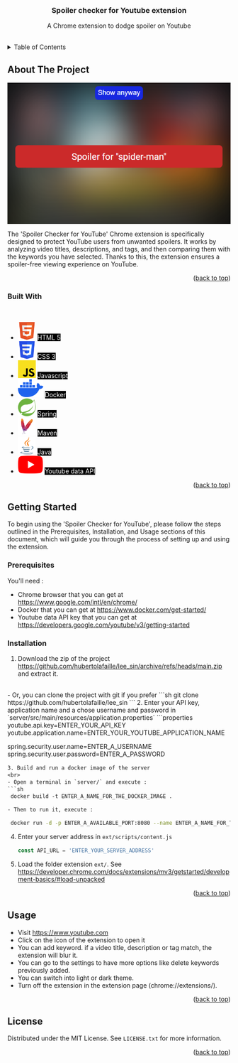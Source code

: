 <!-- PROJECT LOGO -->
<br />
<div align="center">

[//]: # (  <a href="https://github.com/hubertolafaille/lee_sin">)

[//]: # (    <img src="readme_ressource/image/lee_sin_logo.svg" alt="Logo" width="80" height="80">)

[//]: # (  </a>)

<h3 align="center">Spoiler checker for Youtube extension</h3>

  <p align="center">
    A Chrome extension to dodge spoiler on Youtube
    <br />
    <br />
  </p>
</div>



<!-- TABLE OF CONTENTS -->
<details>
  <summary>Table of Contents</summary>
  <ol>
    <li>
      <a href="#about-the-project">About The Project</a>
      <ul>
        <li><a href="#built-with">Built With</a></li>
      </ul>
    </li>
    <li>
      <a href="#getting-started">Getting Started</a>
      <ul>
        <li><a href="#prerequisites">Prerequisites</a></li>
        <li><a href="#installation">Installation</a></li>
      </ul>
    </li>
    <li><a href="#usage">Usage</a></li>
    <li><a href="#license">License</a></li>
  </ol>
</details>



<!-- ABOUT THE PROJECT -->
## About The Project

<img src="readme_resources/image/lee_sin_spoil_blocked.png" alt="project screenshot" style="margin-inline: auto; display: block"/>

The 'Spoiler Checker for YouTube' Chrome extension is specifically designed to protect YouTube users from unwanted spoilers. It works by analyzing video titles, descriptions, and tags, and then comparing them with the keywords you have selected. Thanks to this, the extension ensures a spoiler-free viewing experience on YouTube.

<p align="right">(<a href="#readme-top">back to top</a>)</p>



### Built With
<br>
<ul>
    <li><img src="readme_resources/image/html5.svg" height="40px" alt="logo html 5"/> <span style="color: white; background-color: black">HTML 5</span></li>
    <li><img src="readme_resources/image/css3.svg" height="40px" alt="logo css 3"/> <span style="color: white; background-color: black">CSS 3</span></li>
    <li><img src="readme_resources/image/javascript.svg" height="40px" alt="logo javascript"/> <span style="color: white; background-color: black">Javascript</span></li>
    <li><img src="readme_resources/image/docker.svg" height="40px" alt="logo docker"/> <span style="color: white; background-color: black">Docker</span></li>
    <li><img src="readme_resources/image/spring.svg" height="40px" alt="logo spring"/> <span style="color: white; background-color: black">Spring</span></li>
    <li><img src="readme_resources/image/maven.svg" height="40px" alt="logo maven"/> <span style="color: white; background-color: black">Maven</span></li>
    <li><img src="readme_resources/image/java.svg" height="40px" alt="logo java"/> <span style="color: white; background-color: black">Java</span></li>
    <li><img src="readme_resources/image/youtube.png" height="40px" alt="logo youtube data api"/> <span style="color: white; background-color: black">Youtube data API</span></li>
</ul>

<p align="right">(<a href="#readme-top">back to top</a>)</p>



<!-- GETTING STARTED -->
## Getting Started

To begin using the 'Spoiler Checker for YouTube', please follow the steps outlined in the Prerequisites, Installation, and Usage sections of this document, which will guide you through the process of setting up and using the extension.

### Prerequisites

You'll need :
* Chrome browser that you can get at https://www.google.com/intl/en/chrome/
* Docker that you can get at https://www.docker.com/get-started/
* Youtube data API key that you can get at https://developers.google.com/youtube/v3/getting-started

### Installation

1. Download the zip of the project https://github.com/hubertolafaille/lee_sin/archive/refs/heads/main.zip and extract it. 
  <br>
   - Or, you can clone the project with git if you prefer
   ```sh
   git clone https://github.com/hubertolafaille/lee_sin
   ```
2. Enter your API key, application name and a chose username and password in `server/src/main/resources/application.properties`
   ```properties
   youtube.api.key=ENTER_YOUR_API_KEY
   youtube.application.name=ENTER_YOUR_YOUTUBE_APPLICATION_NAME

   spring.security.user.name=ENTER_A_USERNAME
   spring.security.user.password=ENTER_A_PASSWORD
   ```
3. Build and run a docker image of the server 
   <br> 
   - Open a terminal in `server/` and execute :
   ```sh
    docker build -t ENTER_A_NAME_FOR_THE_DOCKER_IMAGE .
   ```
    - Then to run it, execute :
   ```sh
    docker run -d -p ENTER_A_AVAILABLE_PORT:8080 --name ENTER_A_NAME_FOR_THE_DOCKER_CONTAINER YOUR_DOCKER_IMAGE
   ```
4. Enter your server address in `ext/scripts/content.js`
   ```js
   const API_URL = 'ENTER_YOUR_SERVER_ADDRESS'
   ```
5. Load the folder extension `ext/`. See https://developer.chrome.com/docs/extensions/mv3/getstarted/development-basics/#load-unpacked 
   

<p align="right">(<a href="#readme-top">back to top</a>)</p>



<!-- USAGE EXAMPLES -->
## Usage

- Visit https://www.youtube.com
- Click on the icon of the extension to open it
- You can add keyword. if a video title, description or tag match, the extension will blur it.
- You can go to the settings to have more options like delete keywords previously added.
- You can switch into light or dark theme.
- Turn off the extension in the extension page (chrome://extensions/).

<p align="right">(<a href="#readme-top">back to top</a>)</p>

<!-- LICENSE -->
## License

Distributed under the MIT License. See `LICENSE.txt` for more information.

<p align="right">(<a href="#readme-top">back to top</a>)</p>
